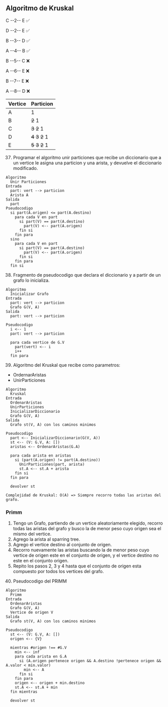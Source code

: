 ## Algoritmo de Kruskal

C --2-- E :white_check_mark:

D --2-- E :white_check_mark:

B --3-- D :white_check_mark:

A --4-- B :white_check_mark:

B --5-- C :x:

A --6-- E :x:

B --7-- E :x:

A --8-- D :x:


| Vertice | Particion |
|---|---|
|A|1|
|B|~~2~~ 1|
|C|~~3~~ ~~2~~ 1|
|D|~~4~~ ~~3~~ ~~2~~ 1|
|E|~~5~~ ~~3~~ ~~2~~ 1|

37) Programar el algoritmo unir particiones que recibe un diccionario que a un vertice le asigna una particion y una arista, y devuelve el diccionario modificado.

```
Algoritmo
  Unir Particiones
Entrada
  part: vert --> particion
  Arista A
Salida
  part
Pseudocodigo
  si part(A.origen) <= part(A.destino)
    para cada V en part
      si part(V) == part(A.destino)
        part(V) <-- part(A.origen)
      fin si
    fin para
  sino
    para cada V en part
      si part(V) == part(A.destino)
        part(V) <-- part(A.origen)
      fin si
    fin para
  fin si

```

38) Fragmento de pseudocodigo que declara el diccionario y a partir de un grafo lo inicializa.

```
Algoritmo
  Inicializar Grafo
Entrada
  part: vert --> particion
  Grafo G(V, A)
Salida
  part: vert --> particion

Pseudocodigo
  i <-- 1
  part: vert --> particion
  
  para cada vertice de G.V
    part(vert) <-- i
    i++
  fin para
```

39) Algoritmo del Kruskal que recibe como parametros: 
  * OrdernarAristas
  * UnirParticiones

```
Algoritmo
  Kruskal
Entrada
  OrdenarAristas
  UnirParticiones
  InicializarDiccionario
  Grafo G(V, A)
Salida
  Grafo st(V, A) con los caminos minimos

Pseudocodigo
  part <-- InicializarDiccionario(G(V, A))
  st <-- (V: G.V, A: [])
  aristas <-- OrdenarAristas(G.A)
  
  para cada arista en aristas
    si (part(A.origen) != part(A.destino))
      UnirParticiones(part, arista)
      st.A <-- st.A + arista
    fin si
  fin para
  
  devolver st

Complejidad de Kruskal: O(A) => Siempre recorro todas las aristas del grafo.
```

### Primm

1. Tengo un Grafo, partiendo de un vertice aleatoriamente elegido, recorro todas las aristas del grafo y busco la de menor peso cuyo origen sea el mismo del vertice.
2. Agrego la arista al sparring tree.
3. Agrego el vertice destino al conjunto de origen.
4. Recorro nuevamente las aristas buscando la de menor peso cuyo vertice de origen este en el conjunto de origen, y el vertice destino no este en el conjunto origen.
5. Repito los pasos 2, 3 y 4 hasta que el conjunto de origen esta compuesto por todos los vertices del grafo.

40) Pseudocodigo del PRIMM

```
Algoritmo
  Primm
Entrada
  OrdenarAristas
  Grafo G(V, A)
  Vertice de origen V
Salida
  Grafo st(V, A) con los caminos minimos
  
Pseudocodigo
  st <-- (V: G.V, A: [])
  origen <-- {V}
  
  mientras #origen !== #G.V
    min <-- inf
    para cada arista en G.A
      si (A.origen pertenece origen && A.destino !pertenece origen && A.valor < min.valor)
        min <-- A
      fin si
    fin para
    origen <-- origen + min.destino
    st.A <-- st.A + min
  fin mientras
  
  devolver st
```
